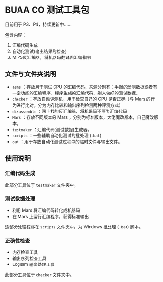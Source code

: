 # BUAA CO 测试工具包

目前用于 P3、P4，持续更新中......

包含内容：
1. 汇编代码生成
2. 自动化测试(输出结果的检查)
3. MIPS反汇编器，将机器码翻译回汇编指令

## 文件与文件夹说明

- `asms` ：存放用于测试 CPU 的汇编代码，来源分别有：手敲的弱测数据或者有一定功能的汇编程序，程序生成的汇编代码，别人做好的测试数据。
- `checker` ：存放自动评测机，用于检查自己的 CPU 是否正确（与 Mars 的行为进行比对，分为内存比较和输出序列检测两种评测方式）
- `disassemble` ：网上找的反汇编器，将机器码还原为汇编代码
- `Mars` ：存放不同版本的 Mars ，分别为标准版本，大佬魔改版本，自己魔改版本。
- `testmaker` ：汇编代码(测试数据)生成器。
- `scripts` ：一些辅助自动化测试的批处理 (`.bat`) 
- `out` ：用于存放自动化测试过程中的临时文件与输出文件。

## 使用说明

### 汇编代码生成

此部分工具位于 `testmaker` 文件夹中。

### 测试数据处理
- 利用 Mars 将汇编代码转化成机器码
- 在 Mars 上运行汇编程序，获得标准输出

这部分处理程序在 `scripts` 文件夹中，为 Windows 批处理 (`.bat`) 脚本。


### 正确性检查
- 内存检查工具
- 输出序列检查工具
- Logisim 输出处理工具

此部分工具位于 `checker` 文件夹中。

